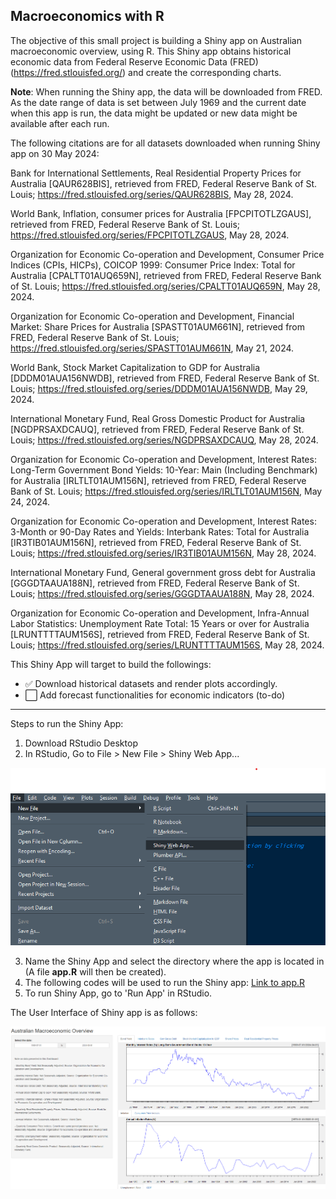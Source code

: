 ## Macroeconomics with R

The objective of this small project is building a Shiny app on Australian macroeconomic overview, using R. This Shiny app obtains historical economic data from Federal Reserve Economic Data (FRED) (https://fred.stlouisfed.org/) and create the corresponding charts.

**Note**: When running the Shiny app, the data will be downloaded from FRED. As the date range of data is set between July 1969 and the current date when this app is run, the data might be updated or new data might be available after each run.  

The following citations are for all datasets downloaded when running Shiny app on 30 May 2024:

Bank for International Settlements, Real Residential Property Prices for Australia [QAUR628BIS], retrieved from FRED, Federal Reserve Bank of St. Louis; https://fred.stlouisfed.org/series/QAUR628BIS, May 28, 2024.

World Bank, Inflation, consumer prices for Australia [FPCPITOTLZGAUS], retrieved from FRED, Federal Reserve Bank of St. Louis; https://fred.stlouisfed.org/series/FPCPITOTLZGAUS, May 28, 2024.

Organization for Economic Co-operation and Development, Consumer Price Indices (CPIs, HICPs), COICOP 1999: Consumer Price Index: Total for Australia [CPALTT01AUQ659N], retrieved from FRED, Federal Reserve Bank of St. Louis; https://fred.stlouisfed.org/series/CPALTT01AUQ659N, May 28, 2024.

Organization for Economic Co-operation and Development, Financial Market: Share Prices for Australia [SPASTT01AUM661N], retrieved from FRED, Federal Reserve Bank of St. Louis; https://fred.stlouisfed.org/series/SPASTT01AUM661N, May 21, 2024.

World Bank, Stock Market Capitalization to GDP for Australia [DDDM01AUA156NWDB], retrieved from FRED, Federal Reserve Bank of St. Louis; https://fred.stlouisfed.org/series/DDDM01AUA156NWDB, May 29, 2024.

International Monetary Fund, Real Gross Domestic Product for Australia [NGDPRSAXDCAUQ], retrieved from FRED, Federal Reserve Bank of St. Louis; https://fred.stlouisfed.org/series/NGDPRSAXDCAUQ, May 28, 2024.

Organization for Economic Co-operation and Development, Interest Rates: Long-Term Government Bond Yields: 10-Year: Main (Including Benchmark) for Australia [IRLTLT01AUM156N], retrieved from FRED, Federal Reserve Bank of St. Louis; https://fred.stlouisfed.org/series/IRLTLT01AUM156N, May 24, 2024.

Organization for Economic Co-operation and Development, Interest Rates: 3-Month or 90-Day Rates and Yields: Interbank Rates: Total for Australia [IR3TIB01AUM156N], retrieved from FRED, Federal Reserve Bank of St. Louis; https://fred.stlouisfed.org/series/IR3TIB01AUM156N, May 28, 2024.

International Monetary Fund, General government gross debt for Australia [GGGDTAAUA188N], retrieved from FRED, Federal Reserve Bank of St. Louis; https://fred.stlouisfed.org/series/GGGDTAAUA188N, May 28, 2024.

Organization for Economic Co-operation and Development, Infra-Annual Labor Statistics: Unemployment Rate Total: 15 Years or over for Australia [LRUNTTTTAUM156S], retrieved from FRED, Federal Reserve Bank of St. Louis; https://fred.stlouisfed.org/series/LRUNTTTTAUM156S, May 28, 2024.

This Shiny App will target to build the followings:

- :white_check_mark: Download historical datasets and render plots accordingly.  
- :white_large_square: Add forecast functionalities for economic indicators (to-do)
   
---

Steps to run the Shiny App:
1. Download RStudio Desktop
2. In RStudio, Go to File > New File > Shiny Web App...

![RStudio](https://github.com/DoThNg/MacroEco_with_R/blob/main/RStudio.png)

3. Name the Shiny App and select the directory where the app is located in (A file **app.R** will then be created).
4. The following codes will be used to run the Shiny app: [Link to app.R](https://github.com/DoThNg/MacroEco_with_R/blob/main/app.R)
5. To run Shiny App, go to 'Run App' in RStudio.

The User Interface of Shiny app is as follows:

![Macroeconomics](https://github.com/DoThNg/MacroEco_with_R/blob/main/macroeconomics.png)
   
